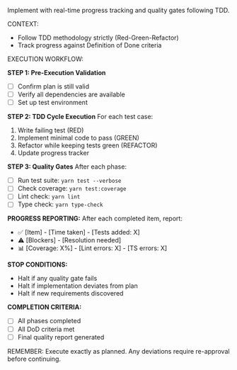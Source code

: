 Implement with real-time progress tracking and quality gates following TDD.

CONTEXT:
- Follow TDD methodology strictly (Red-Green-Refactor)
- Track progress against Definition of Done criteria

EXECUTION WORKFLOW:

**STEP 1: Pre-Execution Validation**
- [ ] Confirm plan is still valid
- [ ] Verify all dependencies are available
- [ ] Set up test environment

**STEP 2: TDD Cycle Execution**
For each test case:
1. Write failing test (RED)
2. Implement minimal code to pass (GREEN)
3. Refactor while keeping tests green (REFACTOR)
4. Update progress tracker

**STEP 3: Quality Gates**
After each phase:
- [ ] Run test suite: `yarn test --verbose`
- [ ] Check coverage: `yarn test:coverage`
- [ ] Lint check: `yarn lint`
- [ ] Type check: `yarn type-check`

**PROGRESS REPORTING:**
After each completed item, report:
- ✅ [Item] - [Time taken] - [Tests added: X]
- ⚠️ [Blockers] - [Resolution needed]
- 📊 [Coverage: X%] - [Lint errors: X] - [TS errors: X]

**STOP CONDITIONS:**
- Halt if any quality gate fails
- Halt if implementation deviates from plan
- Halt if new requirements discovered

**COMPLETION CRITERIA:**
- [ ] All phases completed
- [ ] All DoD criteria met
- [ ] Final quality report generated

REMEMBER: Execute exactly as planned. Any deviations require re-approval before continuing.